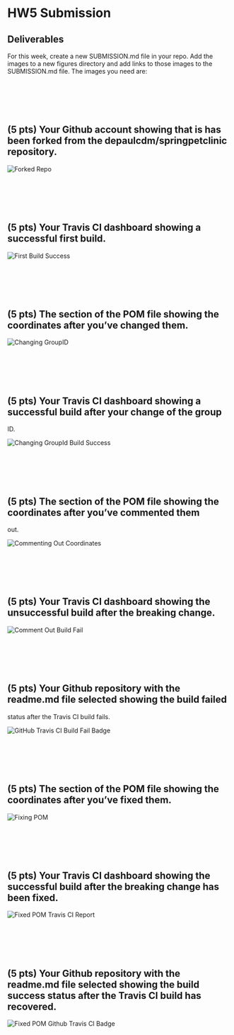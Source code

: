 # HW5 Submission

## Deliverables
For this week, create a new SUBMISSION.md file in your repo. Add the images to a new figures
directory and add links to those images to the SUBMISSION.md file. The images you need are:

<br/><br/>
<br/><br/>

## (5 pts) Your Github account showing that is has been forked from the depaulcdm/springpetclinic repository.
![Forked Repo](images/forked-repo.png)

<br/>
<br/>
<br/>
<br/>

## (5 pts) Your Travis CI dashboard showing a successful first build.

![First Build Success](images/first-travis-build-success-details.png)

<br/>
<br/>
<br/>
<br/>

## (5 pts) The section of the POM file showing the coordinates after you’ve changed them.

![Changing GroupID](images/groupID-edu.depaul.cdm.se441.png)

<br/>
<br/>
<br/>
<br/>

## (5 pts) Your Travis CI dashboard showing a successful build after your change of the group
ID.

![Changing GroupId Build Success](images/travis-build-success-groupId.png)

<br/>
<br/>
<br/>
<br/>

## (5 pts) The section of the POM file showing the coordinates after you’ve commented them
out.

![Commenting Out Coordinates](images/commenting-out-coordinates.png)

<br/>
<br/>
<br/>
<br/>


## (5 pts) Your Travis CI dashboard showing the unsuccessful build after the breaking change.

![Comment Out Build Fail](images/comment-out-build-fail.png)

<br/>
<br/>
<br/>
<br/>

## (5 pts) Your Github repository with the readme.md file selected showing the build failed
status after the Travis CI build fails.

![GitHub Travis CI Build Fail Badge](images/github-comment-out-build-fail-badge.png)

<br/>
<br/>
<br/>
<br/>

## (5 pts) The section of the POM file showing the coordinates after you’ve fixed them.

![Fixing POM](images/fixing-pom-coordinates.png)

<br/>
<br/>
<br/>
<br/>

## (5 pts) Your Travis CI dashboard showing the successful build after the breaking change has been fixed.

![Fixed POM Travis CI Report](images/travis-fixing-pom-coordinates.png)

<br/>
<br/>
<br/>
<br/>

## (5 pts) Your Github repository with the readme.md file selected showing the build success status after the Travis CI build has recovered.

![Fixed POM Github Travis CI Badge](images/fixing-pom-coordinates-github.png)

<br/>
<br/>
<br/>
<br/>